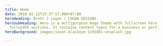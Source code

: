 ```yaml
---
title: Home
date: 2018-02-12T15:37:57.000+07:00
heroHeading: Brett J Logan / LOGAN DESIGNS
heroSubHeading: Hero is a multipurpose Hugo theme with fullscreen hero images and
  fullwidth sections. It contains content types for a business or portfolio site.
heroBackground: images/jason-blackeye-1191801-unsplash.jpg

---
```

